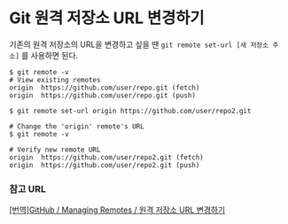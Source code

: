 # Git 원격 저장소 URL 변경하기

기존의 원격 저장소의 URL을 변경하고 싶을 땐 `git remote set-url [새 저장소 주소]` 를 사용하면 된다.

```shell
$ git remote -v
# View existing remotes
origin  https://github.com/user/repo.git (fetch)
origin  https://github.com/user/repo.git (push)

$ git remote set-url origin https://github.com/user/repo2.git

# Change the 'origin' remote's URL
$ git remote -v

# Verify new remote URL
origin  https://github.com/user/repo2.git (fetch)
origin  https://github.com/user/repo2.git (push)

```



### 참고 URL

[[번역]GitHub / Managing Remotes / 원격 저장소 URL 변경하기](http://minsone.github.io/git/github-managing-remotes-changing-a-remotes-url) 